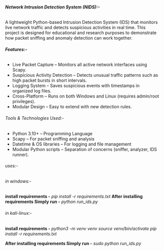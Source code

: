###### **Network Intrusion Detection System (NIDS):-**



A lightweight Python-based Intrusion Detection System (IDS) that monitors live network traffic and detects suspicious activities in real time. This project is designed for educational and research purposes to demonstrate how packet sniffing and anomaly detection can work together.



###### **Features:-**



* Live Packet Capture – Monitors all active network interfaces using Scapy.
* Suspicious Activity Detection – Detects unusual traffic patterns such as high packet bursts in short intervals.
* Logging System – Saves suspicious events with timestamps in organized log files.
* Cross-Platform – Runs on both Windows and Linux (requires admin/root privileges).
* Modular Design – Easy to extend with new detection rules.



###### Tools \& Technologies Used:-



* Python 3.10+ – Programming Language
* Scapy – For packet sniffing and analysis
* Datetime \& OS libraries – For logging and file management
* Modular Python scripts – Separation of concerns (sniffer, analyzer, IDS runner).



###### uses:-

###### in windows:-

**install requirements -** *pip install -r requirements.txt*
**After installing requirements Simply run -** *python run\_ids.py*

###### in kali-linux:-

**install requirements -** 
*python3 -m venv venv*
*source venv/bin/activate*
*pip install -r requirements.txt*

**After installing requirements Simply run -** *sudo python run_ids.py*
